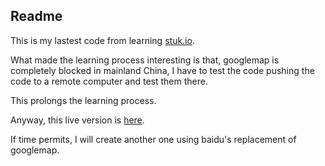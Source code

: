 ## Readme

This is my lastest code from learning [stuk.io](www.stuk.io).

What made the learning process interesting is that, googlemap is completely blocked in mainland China, I have to test the code pushing the code to a remote computer and test them there. 

This prolongs the learning process.

Anyway, this live version is [here](https://serene-cove-5222.herokuapp.com/). 

If time permits, I will create another one using baidu's replacement of googlemap.